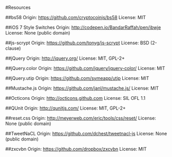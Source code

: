 #Resources

##bs58
Origin: https://github.com/cryptocoinjs/bs58
License: MIT

##iOS 7 Style Switches
Origin: http://codepen.io/BandarRaffah/pen/ibwje
License: None (public domain)

##js-scrypt
Origin: https://github.com/tonyg/js-scrypt
License: BSD (2-clause)

##jQuery
Origin: http://jquery.org/
License: MIT, GPL-2+

##jQuery.color
Origin: https://github.com/jquery/jquery-color/
License: MIT

##jQuery.utip
Origin: https://github.com/symeapp/utip
License: MIT

##Mustache.js
Origin: https://github.com/janl/mustache.js/
License: MIT

##Octicons
Origin: http://octicons.github.com
License: SIL OFL 1.1

##QUnit
Origin: http://qunitjs.com/
License: MIT, GPL-2+

##reset.css
Origin: http://meyerweb.com/eric/tools/css/reset/
License: None (public domain)

##TweetNaCL
Origin: https://github.com/dchest/tweetnacl-js
License: None (public domain)

##zxcvbn
Origin: https://github.com/dropbox/zxcvbn
License: MIT

